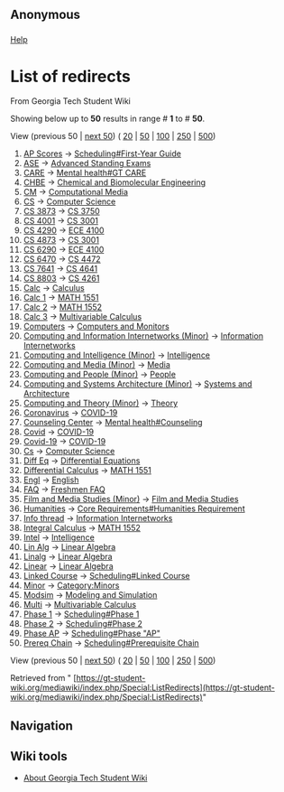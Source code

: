 ## Anonymous

### 
[Help](https://www.mediawiki.org/wiki/Special:MyLanguage/Help:Redirects)

# List of redirects

From Georgia Tech Student Wiki

Showing below up to **50** results in range # **1** to # **50**.

View (previous 50 \| [next 50](https://gt-student-wiki.org/mediawiki/index.php?title=Special:ListRedirects&limit=50&offset=50 "Next 50 results")) ( [20](https://gt-student-wiki.org/mediawiki/index.php?title=Special:ListRedirects&limit=20&offset=0 "Show 20 results per page") \| [50](https://gt-student-wiki.org/mediawiki/index.php?title=Special:ListRedirects&limit=50&offset=0 "Show 50 results per page") \| [100](https://gt-student-wiki.org/mediawiki/index.php?title=Special:ListRedirects&limit=100&offset=0 "Show 100 results per page") \| [250](https://gt-student-wiki.org/mediawiki/index.php?title=Special:ListRedirects&limit=250&offset=0 "Show 250 results per page") \| [500](https://gt-student-wiki.org/mediawiki/index.php?title=Special:ListRedirects&limit=500&offset=0 "Show 500 results per page"))

01. [AP Scores](https://gt-student-wiki.org/mediawiki/index.php?title=AP_Scores&redirect=no "AP Scores") →‎ [Scheduling#First-Year Guide](https://gt-student-wiki.org/mediawiki/index.php/Scheduling#First-Year_Guide "Scheduling")
02. [ASE](https://gt-student-wiki.org/mediawiki/index.php?title=ASE&redirect=no "ASE") →‎ [Advanced Standing Exams](https://gt-student-wiki.org/mediawiki/index.php?title=Advanced_Standing_Exams&action=edit&redlink=1 "Advanced Standing Exams (page does not exist)")
03. [CARE](https://gt-student-wiki.org/mediawiki/index.php?title=CARE&redirect=no "CARE") →‎ [Mental health#GT CARE](https://gt-student-wiki.org/mediawiki/index.php?title=Mental_health&action=edit&redlink=1 "Mental health (page does not exist)")
04. [CHBE](https://gt-student-wiki.org/mediawiki/index.php?title=CHBE&redirect=no "CHBE") →‎ [Chemical and Biomolecular Engineering](https://gt-student-wiki.org/mediawiki/index.php/Chemical_and_Biomolecular_Engineering "Chemical and Biomolecular Engineering")
05. [CM](https://gt-student-wiki.org/mediawiki/index.php?title=CM&redirect=no "CM") →‎ [Computational Media](https://gt-student-wiki.org/mediawiki/index.php/Computational_Media "Computational Media")
06. [CS](https://gt-student-wiki.org/mediawiki/index.php?title=CS&redirect=no "CS") →‎ [Computer Science](https://gt-student-wiki.org/mediawiki/index.php/Computer_Science "Computer Science")
07. [CS 3873](https://gt-student-wiki.org/mediawiki/index.php?title=CS_3873&redirect=no "CS 3873") →‎ [CS 3750](https://gt-student-wiki.org/mediawiki/index.php/CS_3750 "CS 3750")
08. [CS 4001](https://gt-student-wiki.org/mediawiki/index.php?title=CS_4001&redirect=no "CS 4001") →‎ [CS 3001](https://gt-student-wiki.org/mediawiki/index.php/CS_3001 "CS 3001")
09. [CS 4290](https://gt-student-wiki.org/mediawiki/index.php?title=CS_4290&redirect=no "CS 4290") →‎ [ECE 4100](https://gt-student-wiki.org/mediawiki/index.php/ECE_4100 "ECE 4100")
10. [CS 4873](https://gt-student-wiki.org/mediawiki/index.php?title=CS_4873&redirect=no "CS 4873") →‎ [CS 3001](https://gt-student-wiki.org/mediawiki/index.php/CS_3001 "CS 3001")
11. [CS 6290](https://gt-student-wiki.org/mediawiki/index.php?title=CS_6290&redirect=no "CS 6290") →‎ [ECE 4100](https://gt-student-wiki.org/mediawiki/index.php/ECE_4100 "ECE 4100")
12. [CS 6470](https://gt-student-wiki.org/mediawiki/index.php?title=CS_6470&redirect=no "CS 6470") →‎ [CS 4472](https://gt-student-wiki.org/mediawiki/index.php/CS_4472 "CS 4472")
13. [CS 7641](https://gt-student-wiki.org/mediawiki/index.php?title=CS_7641&redirect=no "CS 7641") →‎ [CS 4641](https://gt-student-wiki.org/mediawiki/index.php/CS_4641 "CS 4641")
14. [CS 8803](https://gt-student-wiki.org/mediawiki/index.php?title=CS_8803&redirect=no "CS 8803") →‎ [CS 4261](https://gt-student-wiki.org/mediawiki/index.php/CS_4261 "CS 4261")
15. [Calc](https://gt-student-wiki.org/mediawiki/index.php?title=Calc&redirect=no "Calc") →‎ [Calculus](https://gt-student-wiki.org/mediawiki/index.php/Calculus "Calculus")
16. [Calc 1](https://gt-student-wiki.org/mediawiki/index.php?title=Calc_1&redirect=no "Calc 1") →‎ [MATH 1551](https://gt-student-wiki.org/mediawiki/index.php/MATH_1551 "MATH 1551")
17. [Calc 2](https://gt-student-wiki.org/mediawiki/index.php?title=Calc_2&redirect=no "Calc 2") →‎ [MATH 1552](https://gt-student-wiki.org/mediawiki/index.php?title=MATH_1552&action=edit&redlink=1 "MATH 1552 (page does not exist)")
18. [Calc 3](https://gt-student-wiki.org/mediawiki/index.php?title=Calc_3&redirect=no "Calc 3") →‎ [Multivariable Calculus](https://gt-student-wiki.org/mediawiki/index.php/Multivariable_Calculus "Multivariable Calculus")
19. [Computers](https://gt-student-wiki.org/mediawiki/index.php?title=Computers&redirect=no "Computers") →‎ [Computers and Monitors](https://gt-student-wiki.org/mediawiki/index.php/Computers_and_Monitors "Computers and Monitors")
20. [Computing and Information Internetworks (Minor)](https://gt-student-wiki.org/mediawiki/index.php?title=Computing_and_Information_Internetworks_(Minor)&redirect=no "Computing and Information Internetworks (Minor)") →‎ [Information Internetworks](https://gt-student-wiki.org/mediawiki/index.php/Information_Internetworks "Information Internetworks")
21. [Computing and Intelligence (Minor)](https://gt-student-wiki.org/mediawiki/index.php?title=Computing_and_Intelligence_(Minor)&redirect=no "Computing and Intelligence (Minor)") →‎ [Intelligence](https://gt-student-wiki.org/mediawiki/index.php/Intelligence "Intelligence")
22. [Computing and Media (Minor)](https://gt-student-wiki.org/mediawiki/index.php?title=Computing_and_Media_(Minor)&redirect=no "Computing and Media (Minor)") →‎ [Media](https://gt-student-wiki.org/mediawiki/index.php/Media "Media")
23. [Computing and People (Minor)](https://gt-student-wiki.org/mediawiki/index.php?title=Computing_and_People_(Minor)&redirect=no "Computing and People (Minor)") →‎ [People](https://gt-student-wiki.org/mediawiki/index.php/People "People")
24. [Computing and Systems Architecture (Minor)](https://gt-student-wiki.org/mediawiki/index.php?title=Computing_and_Systems_Architecture_(Minor)&redirect=no "Computing and Systems Architecture (Minor)") →‎ [Systems and Architecture](https://gt-student-wiki.org/mediawiki/index.php/Systems_and_Architecture "Systems and Architecture")
25. [Computing and Theory (Minor)](https://gt-student-wiki.org/mediawiki/index.php?title=Computing_and_Theory_(Minor)&redirect=no "Computing and Theory (Minor)") →‎ [Theory](https://gt-student-wiki.org/mediawiki/index.php/Theory "Theory")
26. [Coronavirus](https://gt-student-wiki.org/mediawiki/index.php?title=Coronavirus&redirect=no "Coronavirus") →‎ [COVID-19](https://gt-student-wiki.org/mediawiki/index.php/COVID-19 "COVID-19")
27. [Counseling Center](https://gt-student-wiki.org/mediawiki/index.php?title=Counseling_Center&redirect=no "Counseling Center") →‎ [Mental health#Counseling](https://gt-student-wiki.org/mediawiki/index.php?title=Mental_health&action=edit&redlink=1 "Mental health (page does not exist)")
28. [Covid](https://gt-student-wiki.org/mediawiki/index.php?title=Covid&redirect=no "Covid") →‎ [COVID-19](https://gt-student-wiki.org/mediawiki/index.php/COVID-19 "COVID-19")
29. [Covid-19](https://gt-student-wiki.org/mediawiki/index.php?title=Covid-19&redirect=no "Covid-19") →‎ [COVID-19](https://gt-student-wiki.org/mediawiki/index.php/COVID-19 "COVID-19")
30. [Cs](https://gt-student-wiki.org/mediawiki/index.php?title=Cs&redirect=no "Cs") →‎ [Computer Science](https://gt-student-wiki.org/mediawiki/index.php/Computer_Science "Computer Science")
31. [Diff Eq](https://gt-student-wiki.org/mediawiki/index.php?title=Diff_Eq&redirect=no "Diff Eq") →‎ [Differential Equations](https://gt-student-wiki.org/mediawiki/index.php/Differential_Equations "Differential Equations")
32. [Differential Calculus](https://gt-student-wiki.org/mediawiki/index.php?title=Differential_Calculus&redirect=no "Differential Calculus") →‎ [MATH 1551](https://gt-student-wiki.org/mediawiki/index.php/MATH_1551 "MATH 1551")
33. [Engl](https://gt-student-wiki.org/mediawiki/index.php?title=Engl&redirect=no "Engl") →‎ [English](https://gt-student-wiki.org/mediawiki/index.php/English "English")
34. [FAQ](https://gt-student-wiki.org/mediawiki/index.php?title=FAQ&redirect=no "FAQ") →‎ [Freshmen FAQ](https://gt-student-wiki.org/mediawiki/index.php/Freshmen_FAQ "Freshmen FAQ")
35. [Film and Media Studies (Minor)](https://gt-student-wiki.org/mediawiki/index.php?title=Film_and_Media_Studies_(Minor)&redirect=no "Film and Media Studies (Minor)") →‎ [Film and Media Studies](https://gt-student-wiki.org/mediawiki/index.php/Film_and_Media_Studies "Film and Media Studies")
36. [Humanities](https://gt-student-wiki.org/mediawiki/index.php?title=Humanities&redirect=no "Humanities") →‎ [Core Requirements#Humanities Requirement](https://gt-student-wiki.org/mediawiki/index.php/Core_Requirements#Humanities_Requirement "Core Requirements")
37. [Info thread](https://gt-student-wiki.org/mediawiki/index.php?title=Info_thread&redirect=no "Info thread") →‎ [Information Internetworks](https://gt-student-wiki.org/mediawiki/index.php/Information_Internetworks "Information Internetworks")
38. [Integral Calculus](https://gt-student-wiki.org/mediawiki/index.php?title=Integral_Calculus&redirect=no "Integral Calculus") →‎ [MATH 1552](https://gt-student-wiki.org/mediawiki/index.php?title=MATH_1552&action=edit&redlink=1 "MATH 1552 (page does not exist)")
39. [Intel](https://gt-student-wiki.org/mediawiki/index.php?title=Intel&redirect=no "Intel") →‎ [Intelligence](https://gt-student-wiki.org/mediawiki/index.php/Intelligence "Intelligence")
40. [Lin Alg](https://gt-student-wiki.org/mediawiki/index.php?title=Lin_Alg&redirect=no "Lin Alg") →‎ [Linear Algebra](https://gt-student-wiki.org/mediawiki/index.php/Linear_Algebra "Linear Algebra")
41. [Linalg](https://gt-student-wiki.org/mediawiki/index.php?title=Linalg&redirect=no "Linalg") →‎ [Linear Algebra](https://gt-student-wiki.org/mediawiki/index.php/Linear_Algebra "Linear Algebra")
42. [Linear](https://gt-student-wiki.org/mediawiki/index.php?title=Linear&redirect=no "Linear") →‎ [Linear Algebra](https://gt-student-wiki.org/mediawiki/index.php/Linear_Algebra "Linear Algebra")
43. [Linked Course](https://gt-student-wiki.org/mediawiki/index.php?title=Linked_Course&redirect=no "Linked Course") →‎ [Scheduling#Linked Course](https://gt-student-wiki.org/mediawiki/index.php/Scheduling#Linked_Course "Scheduling")
44. [Minor](https://gt-student-wiki.org/mediawiki/index.php?title=Minor&redirect=no "Minor") →‎ [Category:Minors](https://gt-student-wiki.org/mediawiki/index.php/Category:Minors "Category:Minors")
45. [Modsim](https://gt-student-wiki.org/mediawiki/index.php?title=Modsim&redirect=no "Modsim") →‎ [Modeling and Simulation](https://gt-student-wiki.org/mediawiki/index.php/Modeling_and_Simulation "Modeling and Simulation")
46. [Multi](https://gt-student-wiki.org/mediawiki/index.php?title=Multi&redirect=no "Multi") →‎ [Multivariable Calculus](https://gt-student-wiki.org/mediawiki/index.php/Multivariable_Calculus "Multivariable Calculus")
47. [Phase 1](https://gt-student-wiki.org/mediawiki/index.php?title=Phase_1&redirect=no "Phase 1") →‎ [Scheduling#Phase 1](https://gt-student-wiki.org/mediawiki/index.php/Scheduling#Phase_1 "Scheduling")
48. [Phase 2](https://gt-student-wiki.org/mediawiki/index.php?title=Phase_2&redirect=no "Phase 2") →‎ [Scheduling#Phase 2](https://gt-student-wiki.org/mediawiki/index.php/Scheduling#Phase_2 "Scheduling")
49. [Phase AP](https://gt-student-wiki.org/mediawiki/index.php?title=Phase_AP&redirect=no "Phase AP") →‎ [Scheduling#Phase "AP"](https://gt-student-wiki.org/mediawiki/index.php/Scheduling#Phase_.22AP.22 "Scheduling")
50. [Prereq Chain](https://gt-student-wiki.org/mediawiki/index.php?title=Prereq_Chain&redirect=no "Prereq Chain") →‎ [Scheduling#Prerequisite Chain](https://gt-student-wiki.org/mediawiki/index.php/Scheduling#Prerequisite_Chain "Scheduling")

View (previous 50 \| [next 50](https://gt-student-wiki.org/mediawiki/index.php?title=Special:ListRedirects&limit=50&offset=50 "Next 50 results")) ( [20](https://gt-student-wiki.org/mediawiki/index.php?title=Special:ListRedirects&limit=20&offset=0 "Show 20 results per page") \| [50](https://gt-student-wiki.org/mediawiki/index.php?title=Special:ListRedirects&limit=50&offset=0 "Show 50 results per page") \| [100](https://gt-student-wiki.org/mediawiki/index.php?title=Special:ListRedirects&limit=100&offset=0 "Show 100 results per page") \| [250](https://gt-student-wiki.org/mediawiki/index.php?title=Special:ListRedirects&limit=250&offset=0 "Show 250 results per page") \| [500](https://gt-student-wiki.org/mediawiki/index.php?title=Special:ListRedirects&limit=500&offset=0 "Show 500 results per page"))

Retrieved from " [https://gt-student-wiki.org/mediawiki/index.php/Special:ListRedirects](https://gt-student-wiki.org/mediawiki/index.php/Special:ListRedirects)"

## Navigation

## Wiki tools

- [About Georgia Tech Student Wiki](https://gt-student-wiki.org/mediawiki/index.php/GT_Student_Wiki:About "GT Student Wiki:About")